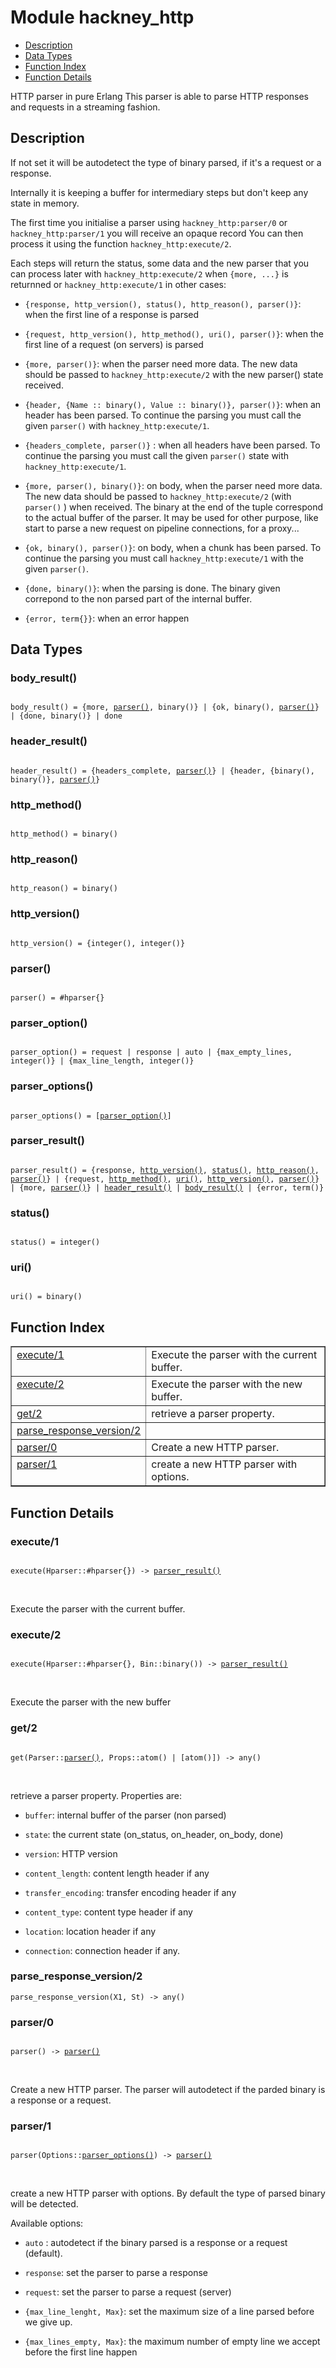 

# Module hackney_http #
* [Description](#description)
* [Data Types](#types)
* [Function Index](#index)
* [Function Details](#functions)

HTTP parser in pure Erlang
This parser is able to parse HTTP responses and requests in a
streaming fashion.

<a name="description"></a>

## Description ##

If not set it will be autodetect the type of
binary parsed, if it's a request or a response.

Internally it is keeping a buffer for intermediary steps but don't
keep any state in memory.

The first time you initialise a parser using `hackney_http:parser/0`
or `hackney_http:parser/1` you will receive an opaque record You can
then process it using the function `hackney_http:execute/2`.

Each steps will return the status, some data and the new parser that
you can process later with `hackney_http:execute/2` when
`{more, ...}`  is returnned or `hackney_http:execute/1` in other
cases:

* `{response, http_version(), status(), http_reason(), parser()}`:
when the first line of a response is parsed

* `{request, http_version(), http_method(), uri(), parser()}`:
when the first line of a request (on servers) is parsed

* `{more, parser()}`: when the parser need more
data. The new data should be passed to `hackney_http:execute/2` with
the new parser() state received.

* `{header, {Name :: binary(), Value :: binary()}, parser()}`:
when an header has been parsed. To continue the parsing you must
call the given `parser()` with `hackney_http:execute/1`.

* `{headers_complete, parser()}` : when all headers have been parsed.
To continue the parsing you must call the given `parser()` state
with `hackney_http:execute/1`.

* `{more, parser(), binary()}`: on body, when
the parser need more data. The new data should be passed to
`hackney_http:execute/2` (with `parser()` ) when received. The binary at the end of the
tuple correspond to the actual buffer of the parser. It may be used
for other purpose, like start to parse a new request on pipeline
connections, for a proxy...

* `{ok, binary(), parser()}`: on body, when a chunk has been
parsed. To continue the parsing you must call
`hackney_http:execute/1` with the given `parser()`.

* `{done, binary()}`: when the parsing is done. The binary
given correpond to the non parsed part of the internal buffer.

* `{error, term{}}`: when an error happen


<a name="types"></a>

## Data Types ##




### <a name="type-body_result">body_result()</a> ###


<pre><code>
body_result() = {more, <a href="#type-parser">parser()</a>, binary()} | {ok, binary(), <a href="#type-parser">parser()</a>} | {done, binary()} | done
</code></pre>




### <a name="type-header_result">header_result()</a> ###


<pre><code>
header_result() = {headers_complete, <a href="#type-parser">parser()</a>} | {header, {binary(), binary()}, <a href="#type-parser">parser()</a>}
</code></pre>




### <a name="type-http_method">http_method()</a> ###


<pre><code>
http_method() = binary()
</code></pre>




### <a name="type-http_reason">http_reason()</a> ###


<pre><code>
http_reason() = binary()
</code></pre>




### <a name="type-http_version">http_version()</a> ###


<pre><code>
http_version() = {integer(), integer()}
</code></pre>




### <a name="type-parser">parser()</a> ###


<pre><code>
parser() = #hparser{}
</code></pre>




### <a name="type-parser_option">parser_option()</a> ###


<pre><code>
parser_option() = request | response | auto | {max_empty_lines, integer()} | {max_line_length, integer()}
</code></pre>




### <a name="type-parser_options">parser_options()</a> ###


<pre><code>
parser_options() = [<a href="#type-parser_option">parser_option()</a>]
</code></pre>




### <a name="type-parser_result">parser_result()</a> ###


<pre><code>
parser_result() = {response, <a href="#type-http_version">http_version()</a>, <a href="#type-status">status()</a>, <a href="#type-http_reason">http_reason()</a>, <a href="#type-parser">parser()</a>} | {request, <a href="#type-http_method">http_method()</a>, <a href="#type-uri">uri()</a>, <a href="#type-http_version">http_version()</a>, <a href="#type-parser">parser()</a>} | {more, <a href="#type-parser">parser()</a>} | <a href="#type-header_result">header_result()</a> | <a href="#type-body_result">body_result()</a> | {error, term()}
</code></pre>




### <a name="type-status">status()</a> ###


<pre><code>
status() = integer()
</code></pre>




### <a name="type-uri">uri()</a> ###


<pre><code>
uri() = binary()
</code></pre>

<a name="index"></a>

## Function Index ##


<table width="100%" border="1" cellspacing="0" cellpadding="2" summary="function index"><tr><td valign="top"><a href="#execute-1">execute/1</a></td><td>Execute the parser with the current buffer.</td></tr><tr><td valign="top"><a href="#execute-2">execute/2</a></td><td>Execute the parser with the new buffer.</td></tr><tr><td valign="top"><a href="#get-2">get/2</a></td><td>retrieve a parser property.</td></tr><tr><td valign="top"><a href="#parse_response_version-2">parse_response_version/2</a></td><td></td></tr><tr><td valign="top"><a href="#parser-0">parser/0</a></td><td>Create a new HTTP parser.</td></tr><tr><td valign="top"><a href="#parser-1">parser/1</a></td><td>create a new HTTP parser with options.</td></tr></table>


<a name="functions"></a>

## Function Details ##

<a name="execute-1"></a>

### execute/1 ###

<pre><code>
execute(Hparser::#hparser{}) -&gt; <a href="#type-parser_result">parser_result()</a>
</code></pre>
<br />

Execute the parser with the current buffer.

<a name="execute-2"></a>

### execute/2 ###

<pre><code>
execute(Hparser::#hparser{}, Bin::binary()) -&gt; <a href="#type-parser_result">parser_result()</a>
</code></pre>
<br />

Execute the parser with the new buffer

<a name="get-2"></a>

### get/2 ###

<pre><code>
get(Parser::<a href="#type-parser">parser()</a>, Props::atom() | [atom()]) -&gt; any()
</code></pre>
<br />

retrieve a parser property.
Properties are:

* `buffer`: internal buffer of the parser (non parsed)

* `state`: the current state (on_status, on_header, on_body, done)

* `version`: HTTP version

* `content_length`: content length header if any

* `transfer_encoding`: transfer encoding header if any

* `content_type`: content type header if any

* `location`: location header if any

* `connection`: connection header if any.


<a name="parse_response_version-2"></a>

### parse_response_version/2 ###

`parse_response_version(X1, St) -> any()`

<a name="parser-0"></a>

### parser/0 ###

<pre><code>
parser() -&gt; <a href="#type-parser">parser()</a>
</code></pre>
<br />

Create a new HTTP parser. The parser will autodetect if the parded
binary is a response or a request.

<a name="parser-1"></a>

### parser/1 ###

<pre><code>
parser(Options::<a href="#type-parser_options">parser_options()</a>) -&gt; <a href="#type-parser">parser()</a>
</code></pre>
<br />

create a new HTTP parser with options. By default the type of
parsed binary will be detected.

Available options:

* `auto` : autodetect if the binary parsed is a response or a
request (default).

* `response`: set the parser to parse a response

* `request`: set the parser to parse a request (server)

* `{max_line_lenght, Max}`: set the maximum size of a line parsed
before we give up.

* `{max_lines_empty, Max}`: the maximum number of empty line we
accept before the first line happen


